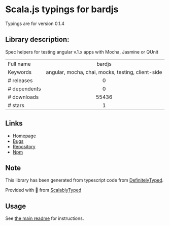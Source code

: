 
# Scala.js typings for bardjs

Typings are for version 0.1.4

## Library description:
Spec helpers for testing angular v.1.x apps with Mocha, Jasmine or QUnit

|                    |                 |
| ------------------ | :-------------: |
| Full name          | bardjs |
| Keywords           | angular, mocha, chai, mocks, testing, client-side |
| # releases         | 0 |
| # dependents       | 0 |
| # downloads        | 55436 |
| # stars            | 1 |

## Links
- [Homepage](https://github.com/wardbell/bardjs)
- [Bugs](https://github.com/wardbell/bardjs/issues)
- [Repository](https://github.com/wardbell/bardjs)
- [Npm](https://www.npmjs.com/package/bardjs)
    


## Note
This library has been generated from typescript code from [DefinitelyTyped](https://definitelytyped.org).

Provided with :purple_heart: from [ScalablyTyped](https://github.com/oyvindberg/ScalablyTyped)

## Usage
See [the main readme](../../readme.md) for instructions.


